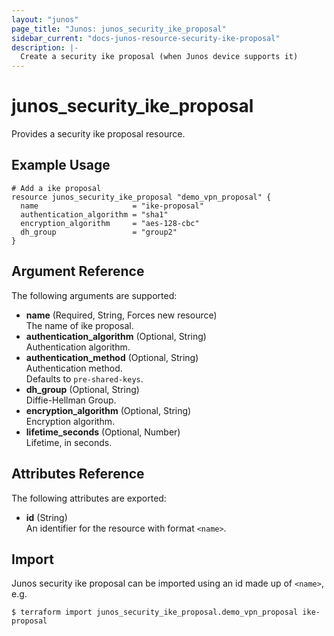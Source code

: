 ```yaml
---
layout: "junos"
page_title: "Junos: junos_security_ike_proposal"
sidebar_current: "docs-junos-resource-security-ike-proposal"
description: |-
  Create a security ike proposal (when Junos device supports it)
---
```


# junos_security_ike_proposal

Provides a security ike proposal resource.

## Example Usage

```hcl
# Add a ike proposal
resource junos_security_ike_proposal "demo_vpn_proposal" {
  name                     = "ike-proposal"
  authentication_algorithm = "sha1"
  encryption_algorithm     = "aes-128-cbc"
  dh_group                 = "group2"
}
```

## Argument Reference

The following arguments are supported:

- **name** (Required, String, Forces new resource)  
  The name of ike proposal.
- **authentication_algorithm** (Optional, String)  
  Authentication algorithm.
- **authentication_method** (Optional, String)  
  Authentication method.  
  Defaults to `pre-shared-keys`.
- **dh_group** (Optional, String)  
  Diffie-Hellman Group.
- **encryption_algorithm** (Optional, String)  
  Encryption algorithm.
- **lifetime_seconds** (Optional, Number)  
  Lifetime, in seconds.

## Attributes Reference

The following attributes are exported:

- **id** (String)  
  An identifier for the resource with format `<name>`.

## Import

Junos security ike proposal can be imported using an id made up of `<name>`, e.g.

```shell
$ terraform import junos_security_ike_proposal.demo_vpn_proposal ike-proposal
```
